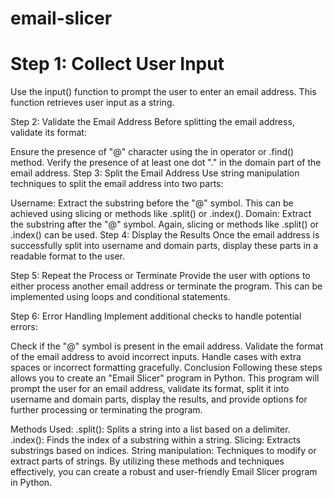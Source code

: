 # email-slicer

# Step 1: Collect User Input
Use the input() function to prompt the user to enter an email address. This function retrieves user input as a string.

Step 2: Validate the Email Address
Before splitting the email address, validate its format:

Ensure the presence of "@" character using the in operator or .find() method.
Verify the presence of at least one dot "." in the domain part of the email address.
Step 3: Split the Email Address
Use string manipulation techniques to split the email address into two parts:

Username: Extract the substring before the "@" symbol. This can be achieved using slicing or methods like .split() or .index().
Domain: Extract the substring after the "@" symbol. Again, slicing or methods like .split() or .index() can be used.
Step 4: Display the Results
Once the email address is successfully split into username and domain parts, display these parts in a readable format to the user.

Step 5: Repeat the Process or Terminate
Provide the user with options to either process another email address or terminate the program. This can be implemented using loops and conditional statements.

Step 6: Error Handling
Implement additional checks to handle potential errors:

Check if the "@" symbol is present in the email address.
Validate the format of the email address to avoid incorrect inputs.
Handle cases with extra spaces or incorrect formatting gracefully.
Conclusion
Following these steps allows you to create an "Email Slicer" program in Python. This program will prompt the user for an email address, validate its format, split it into username and domain parts, display the results, and provide options for further processing or terminating the program.

Methods Used:
.split(): Splits a string into a list based on a delimiter.
.index(): Finds the index of a substring within a string.
Slicing: Extracts substrings based on indices.
String manipulation: Techniques to modify or extract parts of strings.
By utilizing these methods and techniques effectively, you can create a robust and user-friendly Email Slicer program in Python.
